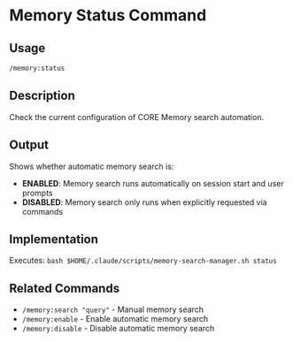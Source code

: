 # Memory Status Command

## Usage

```bash
/memory:status
```

## Description

Check the current configuration of CORE Memory search automation.

## Output

Shows whether automatic memory search is:
- **ENABLED**: Memory search runs automatically on session start and user prompts
- **DISABLED**: Memory search only runs when explicitly requested via commands

## Implementation

Executes: `bash $HOME/.claude/scripts/memory-search-manager.sh status`

## Related Commands

- `/memory:search "query"` - Manual memory search
- `/memory:enable` - Enable automatic memory search  
- `/memory:disable` - Disable automatic memory search